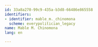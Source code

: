 ```yaml
---
id: 33a8a270-99c9-435a-b3d8-66486e865558
identifiers:
- identifier: mable_m._chinomona
  scheme: everypolitician_legacy
name: Mable M. Chinomona
lang: en

---
```

